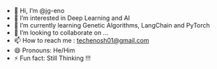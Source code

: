 - 👋 Hi, I’m @jg-eno
- 👀 I’m interested in Deep Learning and AI
- 🌱 I’m currently learning Genetic Algorithms, LangChain and PyTorch
- 💞️ I’m looking to collaborate on ...
- 📫 How to reach me : techenosh01@gmail.com
- 😄 Pronouns: He/Him
- ⚡ Fun fact: Still Thinking !!!
<!---
jg-eno/jg-eno is a ✨ special ✨ repository because its `README.md` (this file) appears on your GitHub profile.
You can click the Preview link to take a look at your changes.
--->
